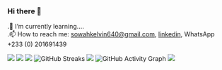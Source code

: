 ### Hi there 👋
 .🌱 I’m currently learning....<br />
 .📫 How to reach me: sowahkelvin640@gmail.com, [linkedin](https://www.linkedin.com/in/kelvin-sowah-174356211/), WhatsApp +233 (0) 201691439

<!--
**ksowah/ksowah** is a ✨ _special_ ✨ repository because its `README.md` (this file) appears on your GitHub profile.

Here are some ideas to get you started:

- 🔭 I’m currently working on ...

- 👯 I’m looking to collaborate on ...
- 🤔 I’m looking for help with ...
- 💬 Ask me about ...
-
- 😄 Pronouns: ...
- ⚡ Fun fact: ...
-
-->

![](https://github-profile-summary-cards.vercel.app/api/cards/profile-details?username=ksowah&theme=github_dark)
![](https://github-profile-summary-cards.vercel.app/api/cards/repos-per-language?username=ksowah&theme=github_dark)
![](https://github-profile-summary-cards.vercel.app/api/cards/most-commit-language?username=ksowah&theme=github_dark)
![GitHub Streaks](http://github-readme-streak-stats.herokuapp.com?user=ksowah&theme=dracula&hide_border=true)
![](https://github-profile-summary-cards.vercel.app/api/cards/stats?username=ksowah&theme=github_dark)
![GitHub Activity Graph](https://activity-graph.herokuapp.com/graph?username=ksowah&theme=dracula) 
![](https://github-profile-summary-cards.vercel.app/api/cards/productive-time?username=ksowah&theme=github_dark)
